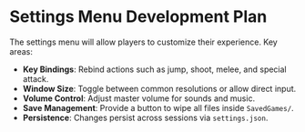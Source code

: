 # Settings Menu Development Plan

The settings menu will allow players to customize their experience. Key areas:

- **Key Bindings**: Rebind actions such as jump, shoot, melee, and special attack.
- **Window Size**: Toggle between common resolutions or allow direct input.
- **Volume Control**: Adjust master volume for sounds and music.
- **Save Management**: Provide a button to wipe all files inside `SavedGames/`.
- **Persistence**: Changes persist across sessions via `settings.json`.
